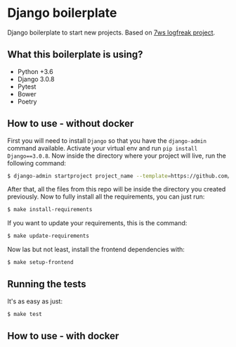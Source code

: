 # Django boilerplate #

Django boilerplate to start new projects. Based on [7ws logfreak project](https://github.com/7ws/logfreak).

What this boilerplate is using?
-------------------------------

- Python +3.6
- Django 3.0.8
- Pytest
- Bower
- Poetry

How to use - without docker
---------------------------

First you will need to install `Django` so that you have the `django-admin` command available. Activate your virtual env and run `pip install Django==3.0.8`. Now inside the directory where your project will live, run the following command:

```bash
$ django-admin startproject project_name --template=https://github.com/dunderlabs/django-boilerplate/archive/master.zip
```

After that, all the files from this repo will be inside the directory you created previously. Now to fully install all the requirements, you can just run:

```bash
$ make install-requirements
```

If you want to update your requirements, this is the command:

```bash
$ make update-requirements
```

Now las but not least, install the frontend dependencies with:

```bash
$ make setup-frontend
```

Running the tests
------------------

It's as easy as just:

```bash
$ make test
```

How to use - with docker
------------------------
